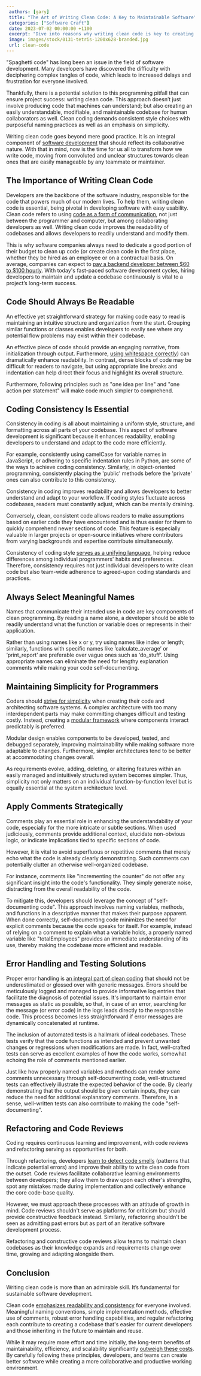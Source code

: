 ```yaml
---
 authors: [gary]
 title: "The Art of Writing Clean Code: A Key to Maintainable Software"
 categories: ["Software Craft"]
 date: 2023-07-02 00:00:00 +1100
 excerpt: "Dive into reasons why writing clean code is key to creating maintainable software."
 image: images/stock/0131-tetris-1200x628-branded.jpg
 url: clean-code
---
```


"Spaghetti code" has long been an issue in the field of software development. Many developers have discovered the difficulty with deciphering complex tangles of code, which leads to increased delays and frustration for everyone involved.

Thankfully, there is a potential solution to this programming pitfall that can ensure project success: writing clean code. This approach doesn’t just involve producing code that machines can understand; but also creating an easily understandable, modifiable, and maintainable codebase for human collaborators as well. Clean coding demands consistent style choices with purposeful naming practices as well as an emphasis on simplicity.

Writing clean code goes beyond mere good practice. It is an integral component of [software development](https://reflectoring.io/laws-and-principles-of-software-development/) that should reflect its collaborative nature. With that in mind, now is the time for us all to transform how we write code, moving from convoluted and unclear structures towards clean ones that are easily manageable by any teammate or maintainer.

## The Importance of Writing Clean Code
Developers are the backbone of the software industry, responsible for the code that powers much of our modern lives. To help them, writing clean code is essential, being pivotal in developing software with easy usability. Clean code refers to using [code as a form of communication](https://besjournals.onlinelibrary.wiley.com/doi/full/10.1111/2041-210X.13961), not just between the programmer and computer, but among collaborating developers as well. Writing clean code improves the readability of codebases and allows developers to readily understand and modify them.

This is why software companies always need to dedicate a good portion of their budget to  clean up code (or create clean code in the first place, whether they be hired as an employee or on a contractual basis. On average, companies can expect to [pay a backend developer between $60 to $100 hourly](https://www.waveapps.com/freelancing/back-end-web-developer-salary). With today's fast-paced software development cycles, hiring developers to maintain and update a codebase continuously is vital to a project’s long-term success.

## Code Should Always Be Readable
An effective yet straightforward strategy for making code easy to read is maintaining an intuitive structure and organization from the start. Grouping similar functions or classes enables developers to easily see where any potential flow problems may exist within their codebase.

An effective piece of code should provide an engaging narrative, from initialization through output. Furthermore, [using whitespace correctly](https://medium.datadriveninvestor.com/whitespaces-can-reveal-your-coding-skills-and-determine-your-salary-maybe-b5fb5c300cb4?gi=3d230bfd26a6)) can dramatically enhance readability. In contrast, dense blocks of code may be difficult for readers to navigate, but using appropriate line breaks and indentation can help direct their focus and highlight its overall structure.

Furthermore, following principles such as "one idea per line" and "one action per statement" will make code much simpler to comprehend.

## Coding Consistency Is Essential
Consistency in coding is all about maintaining a uniform style, structure, and formatting across all parts of your codebase. This aspect of software development is significant because it enhances readability, enabling developers to understand and adapt to the code more efficiently.

For example, consistently using camelCase for variable names in JavaScript, or adhering to specific indentation rules in Python, are some of the ways to achieve coding consistency. Similarly, in object-oriented programming, consistently placing the 'public' methods before the 'private' ones can also contribute to this consistency.

Consistency in coding improves readability and allows developers to better understand and adapt to your workflow. If coding styles fluctuate across codebases, readers must constantly adjust, which can be mentally draining.

Conversely, clean, consistent code allows readers to make assumptions based on earlier code they have encountered and is thus easier for them to quickly comprehend newer sections of code. This feature is especially valuable in larger projects or open-source initiatives where contributors from varying backgrounds and expertise contribute simultaneously.

Consistency of coding style [serves as a unifying language](https://www.browserstack.com/guide/coding-standards-best-practices), helping reduce differences among individual programmers' habits and preferences. Therefore, consistency requires not just individual developers to write clean code but also team-wide adherence to agreed-upon coding standards and practices.

## Always Select Meaningful Names
Names that communicate their intended use in code are key components of clean programming. By reading a name alone, a developer should be able to readily understand what the function or variable does or represents in their application.

Rather than using names like x or y, try using names like index or length; similarly, functions with specific names like ‘calculate_average’ or ‘print_report’ are preferable over vague ones such as ‘do_stuff’. Using appropriate names can eliminate the need for lengthy explanation comments while making your code self-documenting.

## Maintaining Simplicity for Programmers
Coders should [strive for simplicity](https://www.geeksforgeeks.org/clarity-and-simplicity-of-expressions/) when creating their code and architecting software systems. A complex architecture with too many interdependent parts may make committing changes difficult and testing costly. Instead, creating a [modular framework](https://reflectoring.io/java-components-clean-boundaries/) where components interact predictably is preferred.

Modular design enables components to be developed, tested, and debugged separately, improving maintainability while making software more adaptable to changes. Furthermore, simpler architectures tend to be better at accommodating changes overall.

As requirements evolve, adding, deleting, or altering features within an easily managed and intuitively structured system becomes simpler. Thus, simplicity not only matters on an individual function-by-function level but is equally essential at the system architecture level.

## Apply Comments Strategically
Comments play an essential role in enhancing the understandability of your code, especially for the more intricate or subtle sections. When used judiciously, comments provide additional context, elucidate non-obvious logic, or indicate implications tied to specific sections of code.

However, it is vital to avoid superfluous or repetitive comments that merely echo what the code is already clearly demonstrating. Such comments can potentially clutter an otherwise well-organized codebase.

For instance, comments like "incrementing the counter" do not offer any significant insight into the code's functionality. They simply generate noise, distracting from the overall readability of the code.

To mitigate this, developers should leverage the concept of "self-documenting code". This approach involves naming variables, methods, and functions in a descriptive manner that makes their purpose apparent. When done correctly, self-documenting code minimizes the need for explicit comments because the code speaks for itself. For example, instead of relying on a comment to explain what a variable holds, a properly named variable like "totalEmployees" provides an immediate understanding of its use, thereby making the codebase more efficient and readable.

## Error Handling and Testing Solutions
Proper error handling is [an integral part of clean coding](https://developers.google.com/tech-writing/error-messages/error-handling) that should not be underestimated or glossed over with generic messages. Errors should be meticulously logged and managed to provide informative log entries that facilitate the diagnosis of potential issues. It's important to maintain error messages as static as possible, so that, in case of an error, searching for the message (or error code) in the logs leads directly to the responsible code. This process becomes less straightforward if error messages are dynamically concatenated at runtime.

The inclusion of automated tests is a hallmark of ideal codebases. These tests verify that the code functions as intended and prevent unwanted changes or regressions when modifications are made. In fact, well-crafted tests can serve as excellent examples of how the code works, somewhat echoing the role of comments mentioned earlier.

Just like how properly named variables and methods can render some comments unnecessary through self-documenting code, well-structured tests can effectively illustrate the expected behavior of the code. By clearly demonstrating that the output should be given certain inputs, they can reduce the need for additional explanatory comments. Therefore, in a sense, well-written tests can also contribute to making the code "self-documenting".

## Refactoring and Code Reviews
Coding requires continuous learning and improvement, with code reviews and refactoring serving as opportunities for both.

Through refactoring, developers [learn to detect code smells](https://dev.to/documatic/5-code-refactoring-techniques-to-improve-your-code-2lia) (patterns that indicate potential errors) and improve their ability to write clean code from the outset. Code reviews facilitate collaborative learning environments between developers; they allow them to draw upon each other's strengths, spot any mistakes made during implementation and collectively enhance the core code-base quality.

However, we must approach these processes with an attitude of growth in mind. Code reviews shouldn't serve as platforms for criticism but should provide constructive feedback instead. Similarly, refactoring shouldn't be seen as admitting past errors but as part of an iterative software development process.

Refactoring and constructive code reviews allow teams to maintain clean codebases as their knowledge expands and requirements change over time, growing and adapting alongside them.

## Conclusion
Writing clean code is more than an admirable skill. It’s fundamental for sustainable software development.

Clean code [emphasizes readability and consistency](https://www.pluralsight.com/blog/software-development/10-steps-to-clean-code#:~:text=What%20is%20clean%20code%3F,make%20changes%20to%20it%20eventually.) for everyone involved. Meaningful naming conventions, simple implementation methods, effective use of comments, robust error handling capabilities, and regular refactoring each contribute to creating a codebase that's easier for current developers and those inheriting in the future to maintain and reuse.

While it may require more effort and time initially, the long-term benefits of maintainability, efficiency, and scalability significantly [outweigh these costs](https://arxiv.org/abs/2203.04374). By carefully following these principles, developers, and teams can create better software while creating a more collaborative and productive working environment.
